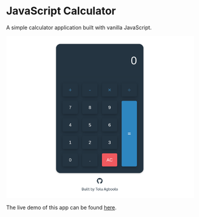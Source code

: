 # JavaScript Calculator

A simple calculator application built with vanilla JavaScript.

![Calculator](https://github.com/toluagboola/javascript-calculator/blob/master/calculator.png)

The live demo of this app can be found [here](http://tolu-calculator.surge.sh/).
